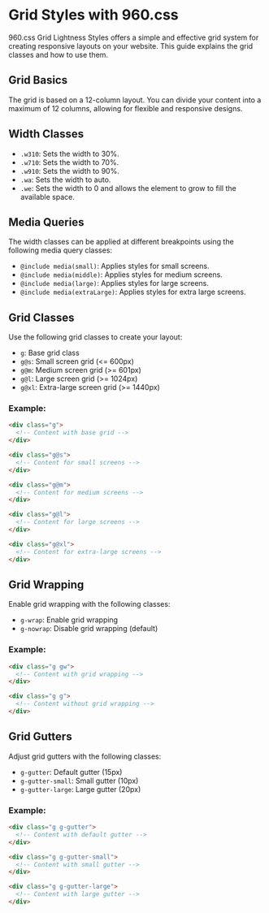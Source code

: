 # Grid Styles with 960.css

960.css Grid Lightness Styles offers a simple and effective grid system for creating responsive layouts on your website. This guide explains the grid classes and how to use them.

## Grid Basics

The grid is based on a 12-column layout. You can divide your content into a maximum of 12 columns, allowing for flexible and responsive designs.


## Width Classes

- `.w310`: Sets the width to 30%.
- `.w710`: Sets the width to 70%.
- `.w910`: Sets the width to 90%.
- `.wa`: Sets the width to auto.
- `.we`: Sets the width to 0 and allows the element to grow to fill the available space.

## Media Queries

The width classes can be applied at different breakpoints using the following media query classes:

- `@include media(small)`: Applies styles for small screens.
- `@include media(middle)`: Applies styles for medium screens.
- `@include media(large)`: Applies styles for large screens.
- `@include media(extraLarge)`: Applies styles for extra large screens.

## Grid Classes

Use the following grid classes to create your layout:

- `g`: Base grid class
- `g@s`: Small screen grid (<= 600px)
- `g@m`: Medium screen grid (>= 601px)
- `g@l`: Large screen grid (>= 1024px)
- `g@xl`: Extra-large screen grid (>= 1440px)

### Example:

```html
<div class="g">
  <!-- Content with base grid -->
</div>

<div class="g@s">
  <!-- Content for small screens -->
</div>

<div class="g@m">
  <!-- Content for medium screens -->
</div>

<div class="g@l">
  <!-- Content for large screens -->
</div>

<div class="g@xl">
  <!-- Content for extra-large screens -->
</div>
```

## Grid Wrapping

Enable grid wrapping with the following classes:

- `g-wrap`: Enable grid wrapping
- `g-nowrap`: Disable grid wrapping (default)

### Example:

```html
<div class="g gw">
  <!-- Content with grid wrapping -->
</div>

<div class="g g">
  <!-- Content without grid wrapping -->
</div>
```

## Grid Gutters

Adjust grid gutters with the following classes:

- `g-gutter`: Default gutter (15px)
- `g-gutter-small`: Small gutter (10px)
- `g-gutter-large`: Large gutter (20px)

### Example:

```html
<div class="g g-gutter">
  <!-- Content with default gutter -->
</div>

<div class="g g-gutter-small">
  <!-- Content with small gutter -->
</div>

<div class="g g-gutter-large">
  <!-- Content with large gutter -->
</div>
```
